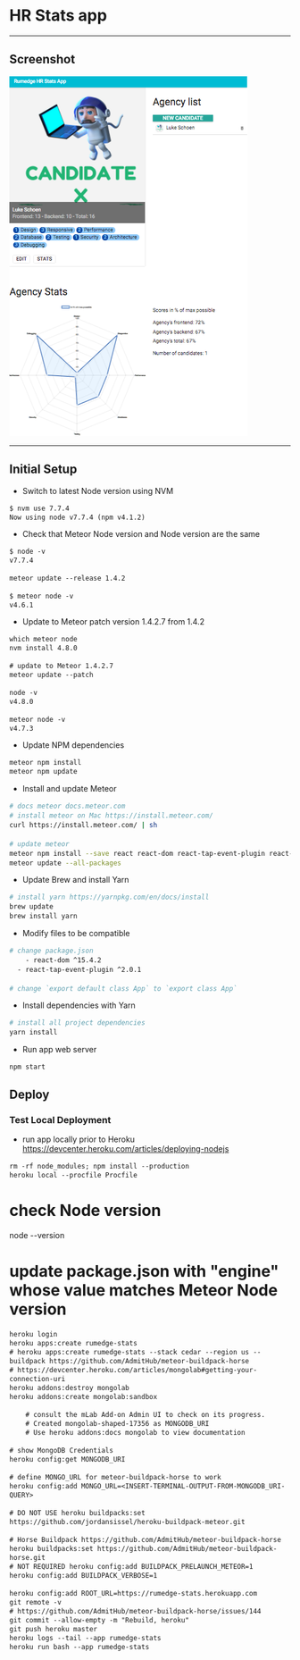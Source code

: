 # HR Stats app

---

## Screenshot

![alt tag](https://raw.githubusercontent.com/ltfschoen/meteor-rumedge/master/public/screenshot.png)

---

## Initial Setup

* Switch to latest Node version using NVM
```
$ nvm use 7.7.4
Now using node v7.7.4 (npm v4.1.2)
```

* Check that Meteor Node version and Node version are the same
```
$ node -v
v7.7.4

meteor update --release 1.4.2

$ meteor node -v
v4.6.1
``` 

* Update to Meteor patch version 1.4.2.7 from 1.4.2
```
which meteor node
nvm install 4.8.0

# update to Meteor 1.4.2.7
meteor update --patch

node -v
v4.8.0

meteor node -v
v4.7.3
```

* Update NPM dependencies 
```bash
meteor npm install
meteor npm update
```

* Install and update Meteor
```bash
# docs meteor docs.meteor.com
# install meteor on Mac https://install.meteor.com/
curl https://install.meteor.com/ | sh

# update meteor
meteor npm install --save react react-dom react-tap-event-plugin react-router material-ui react-chartjs-2
meteor update --all-packages
```

* Update Brew and install Yarn
```bash
# install yarn https://yarnpkg.com/en/docs/install
brew update
brew install yarn
```

* Modify files to be compatible

```bash
# change package.json 
	- react-dom ^15.4.2 
  - react-tap-event-plugin ^2.0.1

# change `export default class App` to `export class App`
```

* Install dependencies with Yarn
```bash
# install all project dependencies
yarn install
```

* Run app web server
```
npm start
```

## Deploy

### Test Local Deployment

* run app locally prior to Heroku https://devcenter.heroku.com/articles/deploying-nodejs
```
rm -rf node_modules; npm install --production
heroku local --procfile Procfile
```

# check Node version
node --version

# update package.json with "engine" whose value matches Meteor Node version

```
heroku login
heroku apps:create rumedge-stats
# heroku apps:create rumedge-stats --stack cedar --region us --buildpack https://github.com/AdmitHub/meteor-buildpack-horse
# https://devcenter.heroku.com/articles/mongolab#getting-your-connection-uri
heroku addons:destroy mongolab
heroku addons:create mongolab:sandbox

	# consult the mLab Add-on Admin UI to check on its progress.
	# Created mongolab-shaped-17356 as MONGODB_URI
	# Use heroku addons:docs mongolab to view documentation

# show MongoDB Credentials
heroku config:get MONGODB_URI

# define MONGO_URL for meteor-buildpack-horse to work
heroku config:add MONGO_URL=<INSERT-TERMINAL-OUTPUT-FROM-MONGODB_URI-QUERY>

# DO NOT USE heroku buildpacks:set https://github.com/jordansissel/heroku-buildpack-meteor.git

# Horse Buildpack https://github.com/AdmitHub/meteor-buildpack-horse
heroku buildpacks:set https://github.com/AdmitHub/meteor-buildpack-horse.git
# NOT REQUIRED heroku config:add BUILDPACK_PRELAUNCH_METEOR=1
heroku config:add BUILDPACK_VERBOSE=1

heroku config:add ROOT_URL=https://rumedge-stats.herokuapp.com
git remote -v
# https://github.com/AdmitHub/meteor-buildpack-horse/issues/144
git commit --allow-empty -m "Rebuild, heroku"
git push heroku master
heroku logs --tail --app rumedge-stats
heroku run bash --app rumedge-stats
```